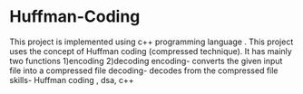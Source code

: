 # Huffman-Coding
This project is implemented using c++ programming language .
This project uses the concept of Huffman coding (compressed technique).
It has mainly two functions 1)encoding 2)decoding 
encoding- converts the given input file into a compressed file
decoding- decodes from the compressed file 
skills- Huffman coding , dsa, c++
